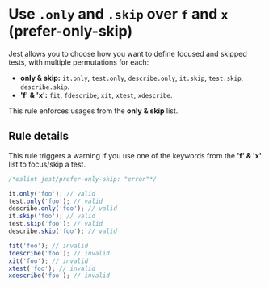 # Use `.only` and `.skip` over `f` and `x` (prefer-only-skip)

Jest allows you to choose how you want to define focused and skipped tests, with
multiple permutations for each:

* **only & skip:** `it.only`, `test.only`, `describe.only`, `it.skip`,
  `test.skip`, `describe.skip`.
* **'f' & 'x':** `fit`, `fdescribe`, `xit`, `xtest`, `xdescribe`.

This rule enforces usages from the **only & skip** list.

## Rule details

This rule triggers a warning if you use one of the keywords from the **'f' &
'x'** list to focus/skip a test.

```js
/*eslint jest/prefer-only-skip: "error"*/

it.only('foo'); // valid
test.only('foo'); // valid
describe.only('foo'); // valid
it.skip('foo'); // valid
test.skip('foo'); // valid
describe.skip('foo'); // valid

fit('foo'); // invalid
fdescribe('foo'); // invalid
xit('foo'); // invalid
xtest('foo'); // invalid
xdescribe('foo'); // invalid
```
